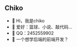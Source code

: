 ## Chiko
- 👋 Hi，我是chiko 
- 💖 爱好：篮球、小说、敲代码...
- 🐧 QQ：2452559902
- 🌈 一个想学后端的前端开发？

<!-- ## 今年汇总 😁
<span> <img height="137px" src="https://github-readme-stats.vercel.app/api?username=chen-ziwen&hide_title=true&hide_border=true&show_icons=trueline_height=21&text_color=000&icon_color=000&bg_color=0,ea6161,ffc64d,fffc4d,52fa5a&theme=graywhite" />
</span>
<span> <img src="https://github-readme-stats.vercel.app/api/top-langs/?username=chen-ziwen&hide_title=true&hide_border=true&layout=compact&langs_count=6&text_color=000&icon_color=fff&bg_color=0,52fa5a,4dfcff,c64dff&theme=graywhite" /> 
</span> -->


